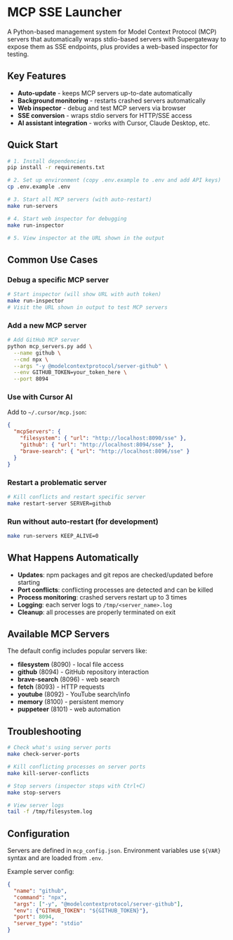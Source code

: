 # MCP SSE Launcher

A Python-based management system for Model Context Protocol (MCP) servers that automatically wraps stdio-based servers with Supergateway to expose them as SSE endpoints, plus provides a web-based inspector for testing.

## Key Features

- **Auto-update** - keeps MCP servers up-to-date automatically
- **Background monitoring** - restarts crashed servers automatically  
- **Web inspector** - debug and test MCP servers via browser
- **SSE conversion** - wraps stdio servers for HTTP/SSE access
- **AI assistant integration** - works with Cursor, Claude Desktop, etc.

## Quick Start

```bash
# 1. Install dependencies
pip install -r requirements.txt

# 2. Set up environment (copy .env.example to .env and add API keys)
cp .env.example .env

# 3. Start all MCP servers (with auto-restart)
make run-servers

# 4. Start web inspector for debugging
make run-inspector

# 5. View inspector at the URL shown in the output
```

## Common Use Cases

### Debug a specific MCP server
```bash
# Start inspector (will show URL with auth token)
make run-inspector
# Visit the URL shown in output to test MCP servers
```

### Add a new MCP server
```bash
# Add GitHub MCP server
python mcp_servers.py add \
  --name github \
  --cmd npx \
  --args "-y @modelcontextprotocol/server-github" \
  --env GITHUB_TOKEN=your_token_here \
  --port 8094
```

### Use with Cursor AI
Add to `~/.cursor/mcp.json`:
```json
{
  "mcpServers": {
    "filesystem": { "url": "http://localhost:8090/sse" },
    "github": { "url": "http://localhost:8094/sse" },
    "brave-search": { "url": "http://localhost:8096/sse" }
  }
}
```

### Restart a problematic server
```bash
# Kill conflicts and restart specific server
make restart-server SERVER=github
```

### Run without auto-restart (for development)
```bash
make run-servers KEEP_ALIVE=0
```

## What Happens Automatically

- **Updates**: npm packages and git repos are checked/updated before starting
- **Port conflicts**: conflicting processes are detected and can be killed
- **Process monitoring**: crashed servers restart up to 3 times
- **Logging**: each server logs to `/tmp/<server_name>.log`
- **Cleanup**: all processes are properly terminated on exit

## Available MCP Servers

The default config includes popular servers like:
- **filesystem** (8090) - local file access
- **github** (8094) - GitHub repository interaction  
- **brave-search** (8096) - web search
- **fetch** (8093) - HTTP requests
- **youtube** (8092) - YouTube search/info
- **memory** (8100) - persistent memory
- **puppeteer** (8101) - web automation

## Troubleshooting

```bash
# Check what's using server ports
make check-server-ports

# Kill conflicting processes on server ports
make kill-server-conflicts

# Stop servers (inspector stops with Ctrl+C)
make stop-servers

# View server logs
tail -f /tmp/filesystem.log
```

## Configuration

Servers are defined in `mcp_config.json`. Environment variables use `${VAR}` syntax and are loaded from `.env`.

Example server config:
```json
{
  "name": "github",
  "command": "npx",
  "args": ["-y", "@modelcontextprotocol/server-github"], 
  "env": {"GITHUB_TOKEN": "${GITHUB_TOKEN}"},
  "port": 8094,
  "server_type": "stdio"
}
```